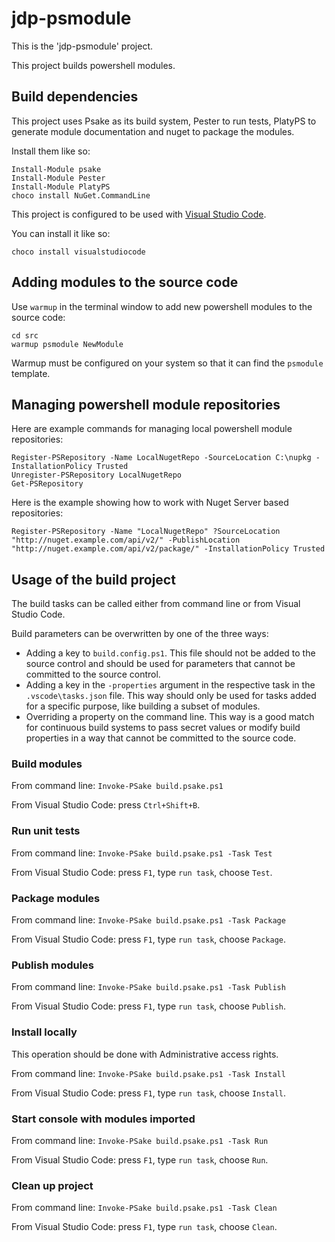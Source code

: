 # jdp-psmodule

This is the 'jdp-psmodule' project.

This project builds powershell modules.


## Build dependencies

This project uses Psake as its build system, Pester to run tests, PlatyPS to generate module documentation and nuget to package the modules.

Install them like so:

```
Install-Module psake
Install-Module Pester
Install-Module PlatyPS
choco install NuGet.CommandLine
```

This project is configured to be used with [Visual Studio Code](https://code.visualstudio.com/Download).

You can install it like so:

```
choco install visualstudiocode
```


## Adding modules to the source code

Use `warmup` in the terminal window to add new powershell modules to the source code:

```
cd src
warmup psmodule NewModule
```

Warmup must be configured on your system so that it can find the `psmodule` template.

## Managing powershell module repositories

Here are example commands for managing local powershell module repositories:

```
Register-PSRepository -Name LocalNugetRepo -SourceLocation C:\nupkg -InstallationPolicy Trusted
Unregister-PSRepository LocalNugetRepo
Get-PSRepository
```

Here is the example showing how to work with  Nuget Server based repositories:

```
Register-PSRepository -Name "LocalNugetRepo" ?SourceLocation "http://nuget.example.com/api/v2/" -PublishLocation "http://nuget.example.com/api/v2/package/" -InstallationPolicy Trusted
```

## Usage of the build project

The build tasks can be called either from command line or from Visual Studio Code.

Build parameters can be overwritten by one of the three ways:

- Adding a key to `build.config.ps1`.
  This file should not be added to the source control and should be used for parameters that cannot be committed to the source control.
- Adding a key in the `-properties` argument in the respective task in the `.vscode\tasks.json` file.
  This way should only be used for tasks added for a specific purpose, like building a subset of modules.
- Overriding a property on the command line.
  This way is a good match for continuous build systems to pass secret values or modify build properties in a way that cannot be committed to the source code.

### Build modules

From command line: `Invoke-PSake build.psake.ps1`

From Visual Studio Code: press `Ctrl+Shift+B`.

### Run unit tests

From command line: `Invoke-PSake build.psake.ps1 -Task Test`

From Visual Studio Code: press `F1`, type `run task`, choose `Test`.

### Package modules

From command line: `Invoke-PSake build.psake.ps1 -Task Package`

From Visual Studio Code: press `F1`, type `run task`, choose `Package`.

### Publish modules

From command line: `Invoke-PSake build.psake.ps1 -Task Publish`

From Visual Studio Code: press `F1`, type `run task`, choose `Publish`.

### Install locally

This operation should be done with Administrative access rights.

From command line: `Invoke-PSake build.psake.ps1 -Task Install`

From Visual Studio Code: press `F1`, type `run task`, choose `Install`.

### Start console with modules imported

From command line: `Invoke-PSake build.psake.ps1 -Task Run`

From Visual Studio Code: press `F1`, type `run task`, choose `Run`.

### Clean up project

From command line: `Invoke-PSake build.psake.ps1 -Task Clean`

From Visual Studio Code: press `F1`, type `run task`, choose `Clean`.